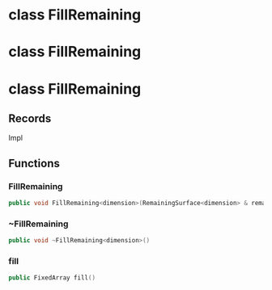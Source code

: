 # class FillRemaining

# class FillRemaining

# class FillRemaining


## Records

Impl



## Functions

### FillRemaining

```cpp
public void FillRemaining<dimension>(RemainingSurface<dimension> & remaining)
```


### ~FillRemaining

```cpp
public void ~FillRemaining<dimension>()
```


### fill

```cpp
public FixedArray fill()
```




